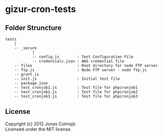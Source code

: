 # gizur-cron-tests

## Folder Struncture

```
tests
    |
    -- _secure
            |
            -- config.js        : Test Configuration File
            -- credentials.json : AWS credential file
    -- files                    : Root directory for node FTP server
    -- ftp.js                   : Node FTP server - node ftp.js
    -- grunt.js
    -- init.js                  : Initial test file
    -- package.json
    -- test_cronjob1.js         : Test file for phpcronjob1
    -- test_cronjob2.js         : Test file for phpcronjob2
    -- test_cronjob3.js         : Test file for phpcronjob3

```
## License
Copyright (c) 2012 Jonas Colmsjö  
Licensed under the MIT license.

